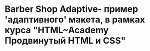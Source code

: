 # Barber Shop Adaptive- пример 'адаптивного' макета, в рамках курса "HTML~Academy Продвинутый HTML и CSS"